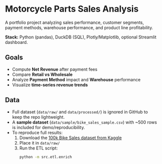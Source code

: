 # Motorcycle Parts Sales Analysis

A portfolio project analyzing sales performance, customer segments, payment methods, warehouse performance, and product line profitability.

**Stack:** Python (pandas), DuckDB (SQL), Plotly/Matplotlib, optional Streamlit dashboard.

## Goals
- Compute **Net Revenue** after payment fees
- Compare **Retail vs Wholesale**
- Analyze **Payment Method** impact and **Warehouse** performance
- Visualize **time-series revenue trends**

## Data

- Full dataset (`data/raw/` and `data/processed/`) is ignored in GitHub to keep the repo lightweight.
- A **sample dataset** (`data/sample/bike_sales_sample.csv`) with ~500 rows is included for demo/reproducibility.
- To reproduce full results:
  1. Download the [100k Bike Sales dataset from Kaggle](https://www.kaggle.com/)
  2. Place it in `data/raw/`
  3. Run the ETL script:
     ```bash
     python -m src.etl.enrich
     ```
